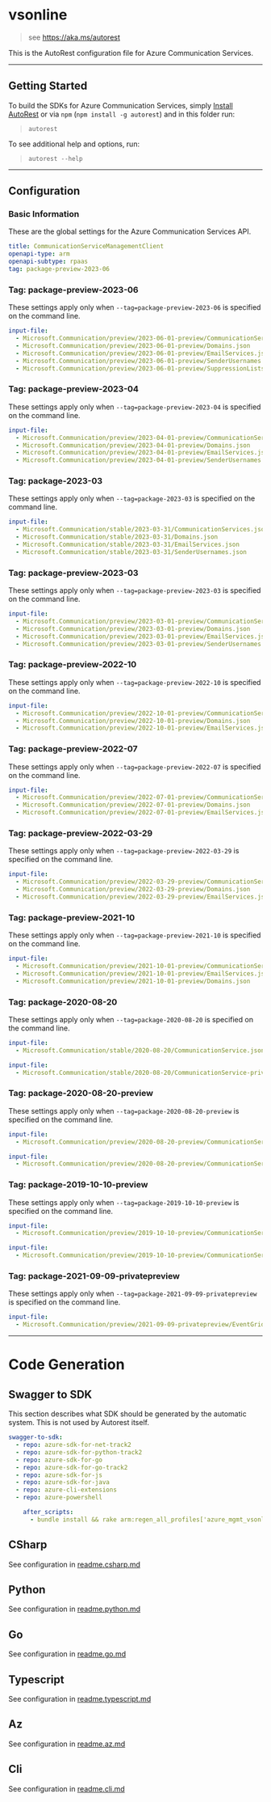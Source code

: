 # vsonline

> see https://aka.ms/autorest

This is the AutoRest configuration file for Azure Communication Services.

---

## Getting Started

To build the SDKs for Azure Communication Services, simply [Install AutoRest](https://aka.ms/autorest/install) or via `npm` (`npm install -g autorest`) and in this folder run:

> `autorest`

To see additional help and options, run:

> `autorest --help`

---

## Configuration

### Basic Information

These are the global settings for the Azure Communication Services API.

``` yaml
title: CommunicationServiceManagementClient
openapi-type: arm
openapi-subtype: rpaas
tag: package-preview-2023-06
```


### Tag: package-preview-2023-06

These settings apply only when `--tag=package-preview-2023-06` is specified on the command line.

```yaml $(tag) == 'package-preview-2023-06'
input-file:
  - Microsoft.Communication/preview/2023-06-01-preview/CommunicationServices.json
  - Microsoft.Communication/preview/2023-06-01-preview/Domains.json
  - Microsoft.Communication/preview/2023-06-01-preview/EmailServices.json
  - Microsoft.Communication/preview/2023-06-01-preview/SenderUsernames.json
  - Microsoft.Communication/preview/2023-06-01-preview/SuppressionLists.json
```
### Tag: package-preview-2023-04

These settings apply only when `--tag=package-preview-2023-04` is specified on the command line.

``` yaml $(tag) == 'package-preview-2023-04'
input-file:
  - Microsoft.Communication/preview/2023-04-01-preview/CommunicationServices.json
  - Microsoft.Communication/preview/2023-04-01-preview/Domains.json
  - Microsoft.Communication/preview/2023-04-01-preview/EmailServices.json
  - Microsoft.Communication/preview/2023-04-01-preview/SenderUsernames.json
```

### Tag: package-2023-03

These settings apply only when `--tag=package-2023-03` is specified on the command line.

``` yaml $(tag) == 'package-2023-03'
input-file:
  - Microsoft.Communication/stable/2023-03-31/CommunicationServices.json
  - Microsoft.Communication/stable/2023-03-31/Domains.json
  - Microsoft.Communication/stable/2023-03-31/EmailServices.json
  - Microsoft.Communication/stable/2023-03-31/SenderUsernames.json
```

### Tag: package-preview-2023-03

These settings apply only when `--tag=package-preview-2023-03` is specified on the command line.

``` yaml $(tag) == 'package-preview-2023-03'
input-file:
  - Microsoft.Communication/preview/2023-03-01-preview/CommunicationServices.json
  - Microsoft.Communication/preview/2023-03-01-preview/Domains.json
  - Microsoft.Communication/preview/2023-03-01-preview/EmailServices.json
  - Microsoft.Communication/preview/2023-03-01-preview/SenderUsernames.json
```

### Tag: package-preview-2022-10

These settings apply only when `--tag=package-preview-2022-10` is specified on the command line.

``` yaml $(tag) == 'package-preview-2022-10'
input-file:
  - Microsoft.Communication/preview/2022-10-01-preview/CommunicationServices.json
  - Microsoft.Communication/preview/2022-10-01-preview/Domains.json
  - Microsoft.Communication/preview/2022-10-01-preview/EmailServices.json
```

### Tag: package-preview-2022-07

These settings apply only when `--tag=package-preview-2022-07` is specified on the command line.

``` yaml $(tag) == 'package-preview-2022-07'
input-file:
  - Microsoft.Communication/preview/2022-07-01-preview/CommunicationServices.json
  - Microsoft.Communication/preview/2022-07-01-preview/Domains.json
  - Microsoft.Communication/preview/2022-07-01-preview/EmailServices.json
```

### Tag: package-preview-2022-03-29

These settings apply only when `--tag=package-preview-2022-03-29` is specified on the command line.

``` yaml $(tag) == 'package-preview-2022-03'
input-file:
  - Microsoft.Communication/preview/2022-03-29-preview/CommunicationServices.json
  - Microsoft.Communication/preview/2022-03-29-preview/Domains.json
  - Microsoft.Communication/preview/2022-03-29-preview/EmailServices.json
```

### Tag: package-preview-2021-10

These settings apply only when `--tag=package-preview-2021-10` is specified on the command line.

``` yaml $(tag) == 'package-preview-2021-10'
input-file:
  - Microsoft.Communication/preview/2021-10-01-preview/CommunicationServices.json
  - Microsoft.Communication/preview/2021-10-01-preview/EmailServices.json
  - Microsoft.Communication/preview/2021-10-01-preview/Domains.json
```

### Tag: package-2020-08-20

These settings apply only when `--tag=package-2020-08-20` is specified on the command line.

``` yaml $(tag) == 'package-2020-08-20'
input-file:
  - Microsoft.Communication/stable/2020-08-20/CommunicationService.json
```

``` yaml $(tag) == 'package-2020-08-20' && $(generate-private)
input-file:
  - Microsoft.Communication/stable/2020-08-20/CommunicationService-private.json
```

### Tag: package-2020-08-20-preview

These settings apply only when `--tag=package-2020-08-20-preview` is specified on the command line.

``` yaml $(tag) == 'package-2020-08-20-preview'
input-file:
  - Microsoft.Communication/preview/2020-08-20-preview/CommunicationService.json
```

``` yaml $(tag) == 'package-2020-08-20-preview' && $(generate-private)
input-file:
  - Microsoft.Communication/preview/2020-08-20-preview/CommunicationService-private.json
```

### Tag: package-2019-10-10-preview

These settings apply only when `--tag=package-2019-10-10-preview` is specified on the command line.

``` yaml $(tag) == 'package-2019-10-10-preview'
input-file:
  - Microsoft.Communication/preview/2019-10-10-preview/CommunicationService.json
```

``` yaml $(tag) == 'package-2019-10-10-preview' && $(generate-private)
input-file:
  - Microsoft.Communication/preview/2019-10-10-preview/CommunicationService-private.json
```

### Tag: package-2021-09-09-privatepreview

These settings apply only when `--tag=package-2021-09-09-privatepreview` is specified on the command line.

``` yaml $(tag) == 'package-2021-09-09-privatepreview' && $(generate-private)
input-file:
  - Microsoft.Communication/preview/2021-09-09-privatepreview/EventGridFilters.json
```

---

# Code Generation

## Swagger to SDK

This section describes what SDK should be generated by the automatic system.
This is not used by Autorest itself.

``` yaml $(swagger-to-sdk)
swagger-to-sdk:
  - repo: azure-sdk-for-net-track2
  - repo: azure-sdk-for-python-track2
  - repo: azure-sdk-for-go
  - repo: azure-sdk-for-go-track2
  - repo: azure-sdk-for-js
  - repo: azure-sdk-for-java
  - repo: azure-cli-extensions
  - repo: azure-powershell

    after_scripts:
      - bundle install && rake arm:regen_all_profiles['azure_mgmt_vsonline']
```

## CSharp

See configuration in [readme.csharp.md](./readme.csharp.md)

## Python

See configuration in [readme.python.md](./readme.python.md)

## Go

See configuration in [readme.go.md](./readme.go.md)

## Typescript

See configuration in [readme.typescript.md](./readme.typescript.md)

## Az

See configuration in [readme.az.md](./readme.az.md)

## Cli

See configuration in [readme.cli.md](./readme.cli.md)
